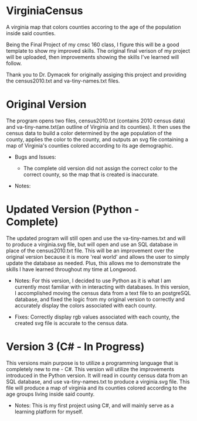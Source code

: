 # VirginiaCensus
A virginia map that colors counties accoring to the age of the population inside said counties.

Being the Final Project of my cmsc 160 class, I figure this will be a good template to show my improved skills. 
The original final verison of my project will be uploaded, then improvements showing the skills I've learned will follow.

Thank you to Dr. Dymacek for originally assiging this project and providing the census2010.txt and va-tiny-names.txt files. 

# Original Version
The program opens two files, census2010.txt (contains 2010 census data) and va-tiny-name.txt(an outline of Virginia and its counties). It then uses the census data to build a color determined by the age population of the county, applies the color to the county, and outputs an svg file containing a map of Virginia's counties colored according to its age demographic.

- Bugs and Issues:
  - The complete old version did not assign the correct color to the correct county, so the map that is created is inaccurate.

- Notes:

# Updated Version (Python - Complete)
The updated program will still open and use the va-tiny-names.txt and will to produce a virginia.svg file, but will open and use an SQL database in place of the census2010.txt file. This will be an improvement over the original version because it is more 'real world' and allows the user to simply update the database as needed. Plus, this allows me to demonstrate the skills I have learned throughout my time at Longwood.

- Notes:
  For this version, I decided to use Python as it is what I am currently most familiar with in interacting with databases. In this version, I accomplished moving the census data from a text file to an postgreSQL database, and fixed the logic from my original version to correctly and accurately display the colors associated with each county. 
  
- Fixes:
  Correctly display rgb values associated with each county, the created svg file is accurate to the census data.
  
# Version 3 (C# - In Progress)
This versions main purpose is to utilize a programming language that is completely new to me - C#. This version will utilize the improvements introduced in the Python version. It will read in county census data from an SQL database, and use va-tiny-names.txt to produce a virginia.svg file. This file will produce a map of virginia and its counties colored according to the age groups living inside said county. 

- Notes:
  This is my first project using C#, and will mainly serve as a learning platform for myself.
